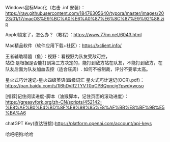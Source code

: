 Windows鼠标Mac化（右击 .inf 安装）：https://raw.githubusercontent.com/18476305640/typora/master/images/2023/01/17/macOS%E9%BC%A0%E6%A0%87%E6%8C%87%E9%92%88.zip

AppId锁定了，怎么办？（教程）：https://www.77nn.net/6043.html

Mac精品软件（软件应用下载+社区）：https://xclient.info/

王者辅助精髓（鱼）：视野：看视野为队友受敌可控，<br />站位:是根据是否能打到第三方决定的，能打到敌方站在队友，不能打到敌方，在队友后面为队友加血去控（适合庄周）. 如何不被制裁，评分不要拿太高。

星火式巧计速记-星火四级英语(四级词汇 星火式巧计速记(OCR).pdf)：https://pan.baidu.com/s/1l6hDvR2TYVT0qCPBQpncig?pwd=woso
 
[推荐]记住阅读进度-脚本（油猴脚本，记住页面的滚动进度）：https://greasyfork.org/zh-CN/scripts/452142-%E8%AE%B0%E4%BD%8F%E9%98%85%E8%AF%BB%E8%BF%9B%E5%BA%A6

chatGPT Key(直达链接):https://platform.openai.com/account/api-keys

哈吧吧狗:哈哈






